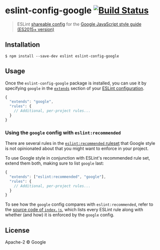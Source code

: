# eslint-config-google [![Build Status](https://travis-ci.org/google/eslint-config-google.svg?branch=master)](https://travis-ci.org/google/eslint-config-google)

> ESLint [shareable config](http://eslint.org/docs/developer-guide/shareable-configs.html) for the [Google JavaScript style guide (ES2015+ version)](https://google.github.io/styleguide/jsguide.html)


## Installation

```
$ npm install --save-dev eslint eslint-config-google
```


## Usage

Once the `eslint-config-google` package is installed, you can use it by specifying `google` in the [`extends`](http://eslint.org/docs/user-guide/configuring#extending-configuration-files) section of your [ESLint configuration](http://eslint.org/docs/user-guide/configuring).

```js
{
  "extends": "google",
  "rules": {
    // Additional, per-project rules...
  }
}
```

### Using the `google` config with `eslint:recommended`

There are several rules in the [`eslint:recommended` ruleset](http://eslint.org/docs/rules/) that Google style is not opinionated about that you might want to enforce in your project.

To use Google style in conjunction with ESLint's recommended rule set, extend them both, making sure to list `google` last:

```js
{
  "extends": ["eslint:recommended", "google"],
  "rules": {
    // Additional, per-project rules...
  }
}
```

To see how the `google` config compares with `eslint:recommended`, refer to the [source code of `index.js`](https://github.com/google/eslint-config-google/blob/master/index.js), which lists every ESLint rule along with whether (and how) it is enforced by the `google` config.


## License

Apache-2 © Google
